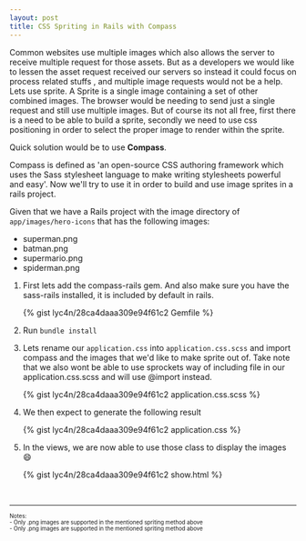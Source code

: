```yaml
---
layout: post
title: CSS Spriting in Rails with Compass
---
```


Common websites use multiple images which also
allows the server to receive multiple request for those assets. But as a
developers we would like to lessen the asset request received our servers
so instead it could focus on process related stuffs , and multiple image
requests would not be a help. Lets use sprite. A Sprite is a
single image containing a set of other combined images. The browser would be
needing to send just a single request and still use multiple images. But
of course its not all free, first there is a need to be able to build a
sprite, secondly we need to use css positioning in order to select the proper
image to render within the sprite.

Quick solution would be to use **Compass**.

Compass is defined as 'an open-source CSS authoring framework which uses the
Sass stylesheet language to make writing stylesheets powerful and easy'. Now
we'll try to use it in order to build and use image sprites in a rails project.

Given that we have a Rails project with the image directory of `app/images/hero-icons` that has the following images:

- superman.png
- batman.png
- supermario.png
- spiderman.png


1. First lets add the compass-rails gem. And also make sure you have the sass-rails installed, it is included by default in rails.


    {% gist lyc4n/28ca4daaa309e94f61c2 Gemfile %}

2. Run `bundle install`


3. Lets rename our `application.css` into `application.css.scss` and import compass and the images that we'd like to make sprite out of. Take note that we also wont be able to use sprockets way of including file in our application.css.scss and will use @import instead.


    {% gist lyc4n/28ca4daaa309e94f61c2 application.css.scss %}

4. We then expect to generate the following result


    {% gist lyc4n/28ca4daaa309e94f61c2 application.css %}

5. In the views, we are now able to use those class to display the images :smile:

    {% gist lyc4n/28ca4daaa309e94f61c2 show.html %}


<br>

---

<sub>
<sup>
  Notes:
  <br>
  - Only .png images are supported in the mentioned spriting method above
  <br>
  - Only .png images are supported in the mentioned spriting method above
</sup>
</sub>
